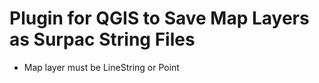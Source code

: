 # Plugin for QGIS to Save Map Layers as Surpac String Files

- Map layer must be LineString or Point
